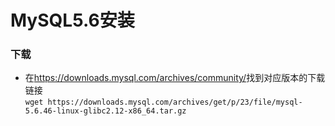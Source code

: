 # MySQL5.6安装

### 下载
- 在<https://downloads.mysql.com/archives/community/>找到对应版本的下载链接  
    `wget https://downloads.mysql.com/archives/get/p/23/file/mysql-5.6.46-linux-glibc2.12-x86_64.tar.gz`

### 




